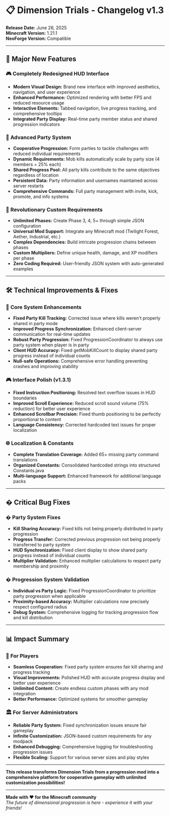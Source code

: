 # 📋 Dimension Trials - Changelog v1.3

**Release Date:** June 26, 2025  
**Minecraft Version:** 1.21.1  
**NeoForge Version:** Compatible  

---

## 🎉 **Major New Features**

### 🎮 **Completely Redesigned HUD Interface**
- **Modern Visual Design:** Brand new interface with improved aesthetics, navigation, and user experience
- **Enhanced Performance:** Optimized rendering with better FPS and reduced resource usage
- **Interactive Elements:** Tabbed navigation, live progress tracking, and comprehensive tooltips
- **Integrated Party Display:** Real-time party member status and shared progression indicators

### 👥 **Advanced Party System** 
- **Cooperative Progression:** Form parties to tackle challenges with reduced individual requirements
- **Dynamic Requirements:** Mob kills automatically scale by party size (4 members = 25% each)
- **Shared Progress Pool:** All party kills contribute to the same objectives regardless of location
- **Persistent Data:** Party information and usernames maintained across server restarts
- **Comprehensive Commands:** Full party management with invite, kick, promote, and info systems

### 🎨 **Revolutionary Custom Requirements**
- **Unlimited Phases:** Create Phase 3, 4, 5+ through simple JSON configuration
- **Universal Mod Support:** Integrate any Minecraft mod (Twilight Forest, Aether, Industrial, etc.)
- **Complex Dependencies:** Build intricate progression chains between phases
- **Custom Multipliers:** Define unique health, damage, and XP modifiers per phase
- **Zero Coding Required:** User-friendly JSON system with auto-generated examples

---

## 🛠️ **Technical Improvements & Fixes**

### 🔧 **Core System Enhancements**
- **Fixed Party Kill Tracking:** Corrected issue where kills weren't properly shared in party mode
- **Improved Progress Synchronization:** Enhanced client-server communication for real-time updates
- **Robust Party Progression:** Fixed ProgressionCoordinator to always use party system when player is in party
- **Client HUD Accuracy:** Fixed getMobKillCount to display shared party progress instead of individual counts
- **Null-safe Operations:** Comprehensive error handling preventing crashes and improving stability

### 🎮 **Interface Polish (v1.3.1)**
- **Fixed Instruction Positioning:** Resolved text overflow issues in HUD boundaries
- **Improved Scroll Experience:** Reduced scroll sound volume (75% reduction) for better user experience
- **Enhanced Scrollbar Precision:** Fixed thumb positioning to be perfectly proportional to content
- **Language Consistency:** Corrected hardcoded text issues for proper localization

### 🌐 **Localization & Constants**
- **Complete Translation Coverage:** Added 65+ missing party command translations
- **Organized Constants:** Consolidated hardcoded strings into structured Constants.java
- **Multi-language Support:** Enhanced framework for additional language packs

---

## � **Critical Bug Fixes**

### � **Party System Fixes**
- **Kill Sharing Accuracy:** Fixed kills not being properly distributed in party progression
- **Progress Transfer:** Corrected previous progression not being properly transferred to party system
- **HUD Synchronization:** Fixed client display to show shared party progress instead of individual counts
- **Multiplier Validation:** Enhanced multiplier calculations to respect party membership and proximity

### � **Progression System Validation**
- **Individual vs Party Logic:** Fixed ProgressionCoordinator to prioritize party progression when applicable
- **Proximity-based Accuracy:** Multiplier calculations now precisely respect configured radius
- **Debug System:** Comprehensive logging for tracking progression flow and kill distribution

---

## 📊 **Impact Summary**

### 👥 **For Players**
- **Seamless Cooperation:** Fixed party system ensures fair kill sharing and progress tracking
- **Visual Improvements:** Polished HUD with accurate progress display and better user experience
- **Unlimited Content:** Create endless custom phases with any mod integration
- **Better Performance:** Optimized systems for smoother gameplay

### 🏛️ **For Server Administrators**
- **Reliable Party System:** Fixed synchronization issues ensure fair gameplay
- **Infinite Customization:** JSON-based custom requirements for any modpack
- **Enhanced Debugging:** Comprehensive logging for troubleshooting progression issues
- **Flexible Scaling:** Support for various server sizes and play styles

---

**This release transforms Dimension Trials from a progression mod into a comprehensive platform for cooperative gameplay with unlimited customization possibilities!**

---

**Made with ❤️ for the Minecraft community**  
*The future of dimensional progression is here - experience it with your friends!*
